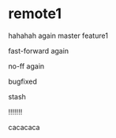 # remote1
hahahah
again
master
feature1

fast-forward
again

no-ff
again


bugfixed

stash

!!!!!!!

cacacaca